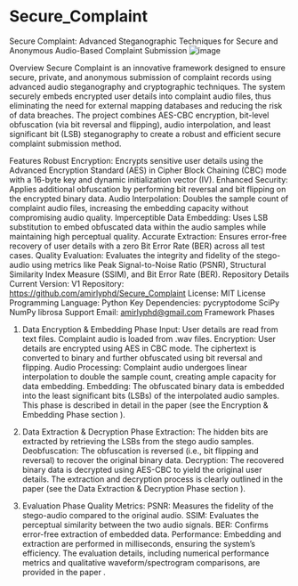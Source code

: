 # Secure_Complaint
Secure Complaint: Advanced Steganographic Techniques for Secure and Anonymous Audio-Based Complaint Submission
![image](https://github.com/user-attachments/assets/07f400d9-882b-4dbe-bc4e-909b85376681)

Overview
Secure Complaint is an innovative framework designed to ensure secure, private, and anonymous submission of complaint records using advanced audio steganography and cryptographic techniques. The system securely embeds encrypted user details into complaint audio files, thus eliminating the need for external mapping databases and reducing the risk of data breaches. The project combines AES-CBC encryption, bit-level obfuscation (via bit reversal and flipping), audio interpolation, and least significant bit (LSB) steganography to create a robust and efficient secure complaint submission method.

Features
Robust Encryption: Encrypts sensitive user details using the Advanced Encryption Standard (AES) in Cipher Block Chaining (CBC) mode with a 16-byte key and dynamic initialization vector (IV).
Enhanced Security: Applies additional obfuscation by performing bit reversal and bit flipping on the encrypted binary data.
Audio Interpolation: Doubles the sample count of complaint audio files, increasing the embedding capacity without compromising audio quality.
Imperceptible Data Embedding: Uses LSB substitution to embed obfuscated data within the audio samples while maintaining high perceptual quality.
Accurate Extraction: Ensures error-free recovery of user details with a zero Bit Error Rate (BER) across all test cases.
Quality Evaluation: Evaluates the integrity and fidelity of the stego-audio using metrics like Peak Signal-to-Noise Ratio (PSNR), Structural Similarity Index Measure (SSIM), and Bit Error Rate (BER).
Repository Details
Current Version: V1
Repository: https://github.com/amirlyphd/Secure_Complaint
License: MIT License
Programming Language: Python
Key Dependencies:
pycryptodome
SciPy
NumPy
librosa
Support Email: amirlyphd@gmail.com
Framework Phases
1. Data Encryption & Embedding Phase
Input:
User details are read from text files.
Complaint audio is loaded from .wav files.
Encryption:
User details are encrypted using AES in CBC mode.
The ciphertext is converted to binary and further obfuscated using bit reversal and flipping.
Audio Processing:
Complaint audio undergoes linear interpolation to double the sample count, creating ample capacity for data embedding.
Embedding:
The obfuscated binary data is embedded into the least significant bits (LSBs) of the interpolated audio samples.
This phase is described in detail in the paper (see the Encryption & Embedding Phase section 
).

2. Data Extraction & Decryption Phase
Extraction:
The hidden bits are extracted by retrieving the LSBs from the stego audio samples.
Deobfuscation:
The obfuscation is reversed (i.e., bit flipping and reversal) to recover the original binary data.
Decryption:
The recovered binary data is decrypted using AES-CBC to yield the original user details.
The extraction and decryption process is clearly outlined in the paper (see the Data Extraction & Decryption Phase section 
).

3. Evaluation Phase
Quality Metrics:
PSNR: Measures the fidelity of the stego-audio compared to the original audio.
SSIM: Evaluates the perceptual similarity between the two audio signals.
BER: Confirms error-free extraction of embedded data.
Performance:
Embedding and extraction are performed in milliseconds, ensuring the system’s efficiency.
The evaluation details, including numerical performance metrics and qualitative waveform/spectrogram comparisons, are provided in the paper 
.
